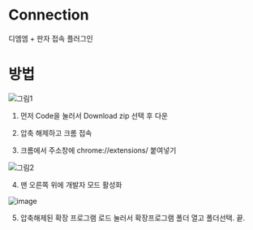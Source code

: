 # Connection
디엠엠 + 판자 접속 플러그인

# 방법
![그림1](https://github.com/user-attachments/assets/c54db97c-bd82-41f4-8271-345467331e2f)

1. 먼저 Code을 눌러서 Download zip 선택 후 다운

2. 압축 해제하고 크롬 접속

3. 크롬에서 주소창에 chrome://extensions/ 붙여넣기

![그림2](https://github.com/user-attachments/assets/443fd08c-4091-4fbd-ade2-8e028f7441a5)

4. 맨 오른쪽 위에 개발자 모드 활성화

![image](https://github.com/user-attachments/assets/cc67a433-86ca-4aac-a517-f282b0f476c7)

5. 압축해제된 확장 프로그램 로드 눌러서 확장프로그램 폴더 열고 폴더선택. 끝.
